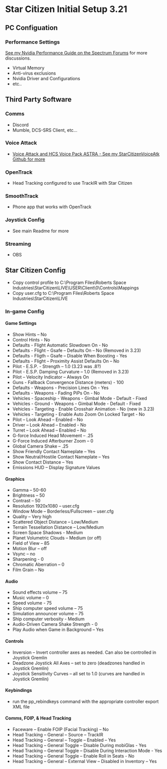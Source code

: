 # Star Citizen Initial Setup 3.21

## PC Configuation
### Performance Settings
[See my Nvidia Performance Guide on the Spectrum Forums](https://robertsspaceindustries.com/spectrum/community/SC/forum/51473/thread/my-nvidia-performance-settings) for more discussions.
  * Virtual Memory
  * Anti-virus exclusions
  * Nvidia Driver and Configurations
  * etc..

## Third Party Software
### Comms
  * Discord
  * Mumble, DCS-SRS Client, etc...
### Voice Attack
  * [Voice Attack and HCS Voice Pack ASTRA - See my StarCitizenVoiceAtk Github for more](https://github.com/Chadarius/StarCitizenVoiceAtk) 
### OpenTrack
  * Head Tracking configured to use TrackIR with Star Citizen
### SmoothTrack
  * Phone app that works with OpenTrack
### Joystick Config
  * See main Readme for more
### Streaming
  * OBS

## Star Citizen Config
  * Copy control profile to C:\Program Files\Roberts Space Industries\StarCitizen\LIVE\USER\Client\0\Controls\Mappings
  * Copy user.cfg to C:\Program Files\Roberts Space Industries\StarCitizen\LIVE
### In-game Config
#### Game Settings
  * Show Hints – No
  * Control Hints - No
  * Defaults - Flight Automatic Slowdown On - No
  * Defaults - Flight – Gsafe – Defaults On – No (Removed in 3.23)
  * Defaults - Fligth – Gsafe – Disable When Boosting - Yes
  * Defaults - Flight – Proximity Assist Defaults On – No 
  * Pilot - E.S.P. - Strength – 1.0 (3.23 was .8?)
  * Pilot - E.S.P. Damping Curvature – 1.0 (Removed in 3.23)
  * Pilot – Velocity Indicator – Always On
  * Guns - Fallback Convergence Distance (meters) - 100
  * Defaults - Weapons - Precision Lines On - Yes
  * Defaults - Weapons - Fading PiPs On - No
  * Vehicles - Spaceship - Weapons - Gimbal Mode - Default - Fixed
  * Vehicles - Ground - Weapons - Gimbal Mode - Default - Fixed
  * Vehicles - Targeting - Enable Crosshair Animation - No (new in 3.23)
  * Vehicles - Targeting - Enable Auto Zoom On Locked Target - No
  * Pilot – Look Ahead – Enabled – No 
  * Driver – Look Ahead – Enabled - No
  * Turret – Look Ahead – Enabled – No 
  * G-force Induced Head Movement – .25
  * G-Force Induced Afterburner Zoom – 0
  * Global Camera Shake – .25
  * Show Friendly Contact Nameplate – Yes
  * Show Neutral/Hostile Contact Nameplate – Yes
  * Show Contact Distance – Yes
  * Emissions HUD – Display Signature Values

#### Graphics
  * Gamma – 50-60
  * Brightness – 50
  * Contrast – 50
  * Resolution 1920x1080 – user.cfg
  * Window Mode – Borderless/Fullscreen – user.cfg
  * Quality – Very high
  * Scattered Object Distance – Low/Medium
  * Terrain Tessellation Distance – Low/Medium
  * Screen Space Shadows - Medium
  * Planet Volumetric Clouds – Medium (or off)
  * Field of View – 85 
  * Motion Blur – off
  * Vsync – no
  * Sharpening - 0
  * Chromatic Aberration – 0
  * Film Grain – No
#### Audio
  * Sound effects volume – 75
  * Music volume – 0
  * Speed volume - 75
  * Ship computer speed volume – 75
  * Simulation announcer volume – 75
  * Ship computer verbosity - Medium
  * Audio-Driven Camera Shake Strength - 0
  * Play Audio when Game in Background – Yes 
#### Controls
  * Inversion – Invert controller axes as needed. Can also be controlled in Joystick Gremlin
  * Deadzone Joystick All Axes – set to zero (deadzones handled in Joystick Gremlin)
  * Joystick Sensitivity Curves – all set to 1.0 (curves are handled in Joystick Gremlin)
#### Keybindings
  * run the pp_rebindkeys command with the appropriate controller export XML file
#### Comms, FOIP, & Head Tracking
  * Faceware – Enable FOIP (Facial Tracking) – No
  * Head Tracking – General – Source – TrackIR
  * Head Tracking – General – Toggle – Enabled – Yes
  * Head Tracking – General Toggle – Disable During mobiGlas - Yes
  * Head Tracking – General Toggle – Disable During Interaction Mode - Yes
  * Head Tracking – General Toggle – Enable Roll in Seats - No
  * Head Tracking – General – External View – Disabled in Inventory – Yes
